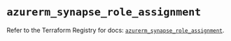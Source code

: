 # `azurerm_synapse_role_assignment`

Refer to the Terraform Registry for docs: [`azurerm_synapse_role_assignment`](https://registry.terraform.io/providers/hashicorp/azurerm/3.111.0/docs/resources/synapse_role_assignment).
